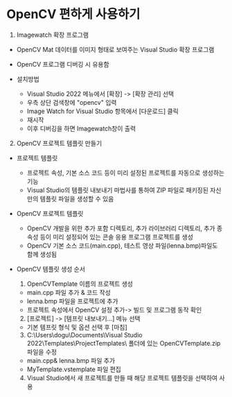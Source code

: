 # OpenCV 편하게 사용하기

1. Imagewatch 확장 프로그램
* OpenCV Mat 데이터를 이미지 형태로 보여주는 Visual Studio 확장 프로그램
* OpenCV 프로그램 디버깅 시 유용함

* 설치방법
    + Visual Studio 2022 메뉴에서 [확장] -> [확장 관리] 선택
    + 우측 상단 검색창에 "opencv" 입력
    + Image Watch for Visual Studio 항목에서 [다운로드] 클릭
    + 재시작
    + 이후 디버깅을 하면 Imagewatch창이 출력

2. OpenCV 프로젝트 템플릿 만들기
* 프로젝트 템플릿
    + 프로젝트 속성, 기본 소스 코드 등이 미리 설정된 프로젝트를 자동으로 생성하는 기능
    + Visual Studio의 템플릿 내보내기 마법사를 통하여 ZIP 파일로 패키징된 자신만의 템플릿 파일을 생성할 수 있음

* OpenCV 프로젝트 템플릿
    + OpenCV 개발을 위한 추가 포함 디렉토리, 추가 라이브러리 디렉토리, 추가 종속성 등이 미리 설정되어 있는 콘솔 응용 프로그램 프로젝트를 생성
    + OpenCV 기본 소스 코드(main.cpp), 테스트 영상 파일(lenna.bmp)파일도 함께 생성됨

* OpenCV 템플릿 생성 순서
    1) OpenCVTemplate 이름의 프로젝트 생성
    + main.cpp 파일 추가 & 코드 작성
    + lenna.bmp 파일을 프로젝트에 추가
    + 프로젝트 속성에서 OpenCV 설정 추가-> 빌드 및 프로그램 동작 확인

    2) [프로젝트] -> [템프릿 내보내기...] 메뉴 선택
    + 기본 템프릿 형식 및 옵션 선택 후 [마침]

    3) C:\Users\dogu\Documents\Visual Studio 2022\Templates\ProjectTemplates\ 폴더에 있는 OpenCVTemplate.zip 파일을 수정
    + main.cpp& lenna.bmp 파일 추가
    + MyTemplate.vstemplate 파일 편집

    4) Visual Studio에서 새 프로젝트를 만들 때 해당 프로젝트 템플릿을 선택하여 사용